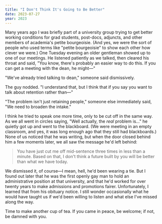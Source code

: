 ```yaml
---
title: "I Don't Think It's Going to Be Better"
date: 2023-07-27
year: 2023
---
```


Many years ago
I was briefly part of a university group trying to get
better working conditions for grad students, post-docs, adjuncts,
and other members of academia's petite bourgeoisie.
(And yes,
we were the sort of people who used terms like "petite bourgeoisie"
to show each other how clever we were.)
One Tuesday evening
an older gentleman showed up to one of our meetings.
He listened patiently as we talked,
then cleared his throat and said,
"You know, there's probably an easier way to do this.
If you can get a meeting with the dean,
he might—"

"We've already tried talking to dean," someone said dismissively.

The guy nodded.
"I understand that,
but I think that if you say you want to talk about retention rather than—"

"The problem isn't just retaining people,"
someone else immediately said,
"We need to broaden the intake."

I think he tried to speak one more time,
only to be cut off in the same way.
As we all went in circles saying,
"Well actually, the *real* problem is…"
he quietly got up and went to the blackboard.
(We were meeting in an empty classroom,
and yes,
it was long enough ago that they still had blackboards.)
None of us noticed that he was writing,
but when the door closed behind him a few moments later,
we all saw the message he'd left behind:

> You have just cut me off mid-sentence three times in less than a minute.
> Based on that,
> I don't think a future built by you
> will be better than what we have today.

We dismissed it, of course—I mean, hell, he'd been wearing a tie.
But I found out later that he was the first openly gay man
to hold an administrative position at that university,
and that he'd worked for over twenty years
to make admissions and promotions fairer.
Unfortunately,
I learned that from his obituary notice.
I still wonder occasionally what he would have taught us
if we'd been willing to listen
and what else I've missed along the way.

Time to make another cup of tea.
If you came in peace, be welcome;
if not, be damned with you.

